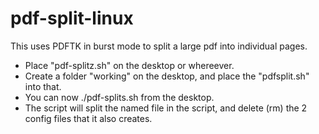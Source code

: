 # pdf-split-linux

This uses PDFTK in burst mode to split a large pdf into individual pages. 

- Place "pdf-splitz.sh" on the desktop or whereever. 
- Create a folder "working" on the desktop, and place the "pdfsplit.sh" into that.
- You can now ./pdf-splits.sh from the desktop. 
- The script will split the named file in the script, and delete (rm) the 2 config 
files that it also creates. 

